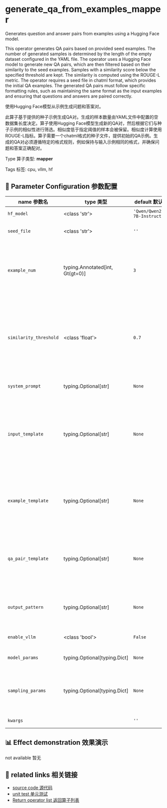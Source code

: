 # generate_qa_from_examples_mapper

Generates question and answer pairs from examples using a Hugging Face model.

This operator generates QA pairs based on provided seed examples. The number of generated samples is determined by the length of the empty dataset configured in the YAML file. The operator uses a Hugging Face model to generate new QA pairs, which are then filtered based on their similarity to the seed examples. Samples with a similarity score below the specified threshold are kept. The similarity is computed using the ROUGE-L metric. The operator requires a seed file in chatml format, which provides the initial QA examples. The generated QA pairs must follow specific formatting rules, such as maintaining the same format as the input examples and ensuring that questions and answers are paired correctly.

使用Hugging Face模型从示例生成问题和答案对。

此算子基于提供的种子示例生成QA对。生成的样本数量由YAML文件中配置的空数据集长度决定。算子使用Hugging Face模型生成新的QA对，然后根据它们与种子示例的相似性进行筛选。相似度低于指定阈值的样本会被保留。相似度计算使用ROUGE-L指标。算子需要一个chatml格式的种子文件，提供初始的QA示例。生成的QA对必须遵循特定的格式规则，例如保持与输入示例相同的格式，并确保问题和答案正确配对。

Type 算子类型: **mapper**

Tags 标签: cpu, vllm, hf

## 🔧 Parameter Configuration 参数配置
| name 参数名 | type 类型 | default 默认值 | desc 说明 |
|--------|------|--------|------|
| `hf_model` | <class 'str'> | `'Qwen/Qwen2.5-7B-Instruct'` | Huggingface model ID. |
| `seed_file` | <class 'str'> | `''` | Path to the seed file in chatml format. |
| `example_num` | typing.Annotated[int, Gt(gt=0)] | `3` | The number of selected examples. Randomly select N examples from "seed_file" and put them into prompt as QA examples. |
| `similarity_threshold` | <class 'float'> | `0.7` | The similarity score threshold between the generated samples and the seed examples. Range from 0 to 1. Samples with similarity score less than this threshold will be kept. |
| `system_prompt` | typing.Optional[str] | `None` | System prompt for guiding the generation task. |
| `input_template` | typing.Optional[str] | `None` | Template for building the input prompt. It must include one placeholder '{}', which will be replaced by `example_num` formatted examples defined by `example_template`. |
| `example_template` | typing.Optional[str] | `None` | Template for formatting one QA example. It must include one placeholder '{}', which will be replaced by one formatted qa_pair. |
| `qa_pair_template` | typing.Optional[str] | `None` | Template for formatting a single QA pair within each example. Must include two placeholders '{}' for the question and answer. |
| `output_pattern` | typing.Optional[str] | `None` | Regular expression pattern to extract questions and answers from model response. |
| `enable_vllm` | <class 'bool'> | `False` | Whether to use vllm for inference acceleration. |
| `model_params` | typing.Optional[typing.Dict] | `None` | Parameters for initializing the model. |
| `sampling_params` | typing.Optional[typing.Dict] | `None` | Sampling parameters for text generation. e.g {'temperature': 0.9, 'top_p': 0.95} |
| `kwargs` |  | `''` | Extra keyword arguments. |

## 📊 Effect demonstration 效果演示
not available 暂无

## 🔗 related links 相关链接
- [source code 源代码](../../../data_juicer/ops/mapper/generate_qa_from_examples_mapper.py)
- [unit test 单元测试](../../../tests/ops/mapper/test_generate_qa_from_examples_mapper.py)
- [Return operator list 返回算子列表](../../Operators.md)